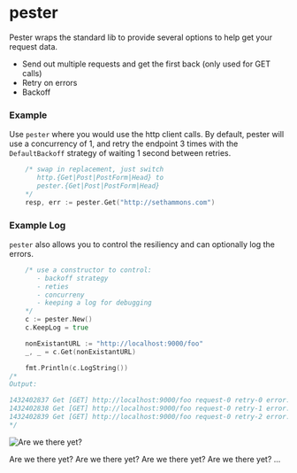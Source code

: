 # pester

Pester wraps the standard lib to provide several options to help get your request data.
- Send out multiple requests and get the first back (only used for GET calls)
- Retry on errors
- Backoff

### Example
Use `pester` where you would use the http client calls. By default, pester will use a concurrency of 1, and retry the endpoint 3 times with the `DefaultBackoff` strategy of waiting 1 second between retries.
```go
    /* swap in replacement, just switch
       http.{Get|Post|PostForm|Head} to
       pester.{Get|Post|PostForm|Head}
    */
    resp, err := pester.Get("http://sethammons.com")
```

### Example Log
`pester` also allows you to control the resiliency and can optionally log the errors.
```go
    /* use a constructor to control:
       - backoff strategy
       - reties
       - concurreny
       - keeping a log for debugging
    */
    c := pester.New()
    c.KeepLog = true

    nonExistantURL := "http://localhost:9000/foo"
    _, _ = c.Get(nonExistantURL)

    fmt.Println(c.LogString())
/*
Output:

1432402837 Get [GET] http://localhost:9000/foo request-0 retry-0 error: Get http://localhost:9000/foo: dial tcp 127.0.0.1:9000: connection refused
1432402838 Get [GET] http://localhost:9000/foo request-0 retry-1 error: Get http://localhost:9000/foo: dial tcp 127.0.0.1:9000: connection refused
1432402839 Get [GET] http://localhost:9000/foo request-0 retry-2 error: Get http://localhost:9000/foo: dial tcp 127.0.0.1:9000: connection refused
*/
```


![Are we there yet?](http://butchbellah.com/wp-content/uploads/2012/06/Are-We-There-Yet.jpg)

Are we there yet? Are we there yet? Are we there yet? Are we there yet? ...

